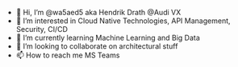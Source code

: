 - 👋 Hi, I’m @wa5aed5 aka Hendrik Drath @Audi VX
- 👀 I’m interested in Cloud Native Technologies, API Management, Security, CI/CD 
- 🌱 I’m currently learning Machine Learning and Big Data
- 💞️ I’m looking to collaborate on architectural stuff 
- 📫 How to reach me MS Teams

<!---
wa5aed5/wa5aed5 is a ✨ special ✨ repository because its `README.md` (this file) appears on your GitHub profile.
You can click the Preview link to take a look at your changes.
--->

